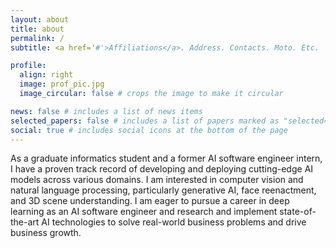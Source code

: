 ```yaml
---
layout: about
title: about
permalink: /
subtitle: <a href='#'>Affiliations</a>. Address. Contacts. Moto. Etc.

profile:
  align: right
  image: prof_pic.jpg
  image_circular: false # crops the image to make it circular

news: false # includes a list of news items
selected_papers: false # includes a list of papers marked as "selected={true}"
social: true # includes social icons at the bottom of the page
---
```


As a graduate informatics student and a former AI software engineer intern, I have a proven track record of developing and deploying
cutting-edge AI models across various domains. I am interested in computer vision and natural language processing,
particularly generative AI, face reenactment, and 3D scene understanding. I am eager to pursue a career in deep learning as an AI
software engineer and research and implement state-of-the-art AI technologies to solve real-world business problems and drive
business growth.